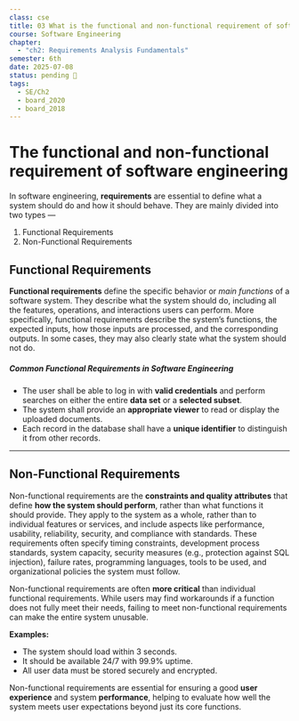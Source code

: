 ```yaml
---
class: cse
title: 03 What is the functional and non-functional requirement of software engineering (process) - Explain
course: Software Engineering
chapter:
  - "ch2: Requirements Analysis Fundamentals"
semester: 6th
date: 2025-07-08
status: pending 🛑
tags:
  - SE/Ch2
  - board_2020
  - board_2018
---
```


# The functional and non-functional requirement of software engineering

In software engineering, **requirements** are essential to define what a system should do and how it should behave. They are mainly divided into two types  —
1. Functional Requirements
2. Non-Functional Requirements

## Functional Requirements

**Functional requirements** define the specific behavior or *main functions* of a software system. They describe what the system should do, including all the features, operations, and interactions users can perform. More specifically, functional requirements describe the system’s functions, the expected inputs, how those inputs are processed, and the corresponding outputs. In some cases, they may also clearly state what the system should not do.

##### Common Functional Requirements in Software Engineering

- The user shall be able to log in with **valid credentials** and perform searches on either the entire **data set** or a **selected subset**.
- The system shall provide an **appropriate viewer** to read or display the uploaded documents.
- Each record in the database shall have a **unique identifier** to distinguish it from other records.

---

## Non-Functional Requirements

Non-functional requirements are the **constraints and quality attributes** that define **how the system should perform**, rather than what functions it should provide. They apply to the system as a whole, rather than to individual features or services, and include aspects like performance, usability, reliability, security, and compliance with standards. These requirements often specify timing constraints, development process standards, system capacity, security measures (e.g., protection against SQL injection), failure rates, programming languages, tools to be used, and organizational policies the system must follow.

Non-functional requirements are often **more critical** than individual functional requirements. While users may find workarounds if a function does not fully meet their needs, failing to meet non-functional requirements can make the entire system unusable.

**Examples:**
- The system should load within 3 seconds.    
- It should be available 24/7 with 99.9% uptime.    
- All user data must be stored securely and encrypted.    

Non-functional requirements are essential for ensuring a good **user experience** and system **performance**, helping to evaluate how well the system meets user expectations beyond just its core functions.
